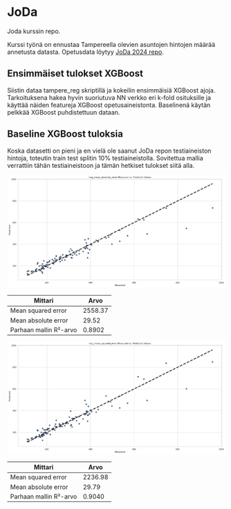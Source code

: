 # JoDa
Joda kurssin repo.

Kurssi työnä on ennustaa Tampereella olevien asuntojen hintojen määrää annetusta datasta. 
Opetusdata löytyy [JoDa 2024 repo](https://github.com/InfoTUNI/joda2024/tree/main/assignment/6.2%20Price%20Prediction/data).

## Ensimmäiset tulokset XGBoost 

Siistin dataa tampere_reg skriptillä ja kokeilin ensimmäisiä XGBoost ajoja. 
Tarkoituksena hakea hyvin suoriutuva NN verkko eri k-fold osituksille ja käyttää näiden featureja XGBoost opetusaineistonta. 
Baselinenä käytän pelkkää XGBoost puhdistettuun dataan.

## Baseline XGBoost tuloksia

Koska datasetti on pieni ja en vielä ole saanut JoDa repon testiaineiston hintoja, toteutin train test splitin 10% testiaineistolla. 
Sovitettua mallia verrattiin tähän testiaineistoon ja tämän hetkiset tulokset siitä alla.

![XGBoost MAE tavoitteella](/output.png)

| Mittari               | Arvo    |
|-----------------------|---------|
| Mean squared error    | 2558.37 |
| Mean absolute error   | 29.52   |
| Parhaan mallin R²-arvo| 0.8902  |

![XGBoost MSE tavoitteella](/output_2.png)


| Mittari               | Arvo    |
|-----------------------|---------|
| Mean squared error    | 2236.98 |
| Mean absolute error   | 29.79   |
| Parhaan mallin R²-arvo| 0.9040  |

